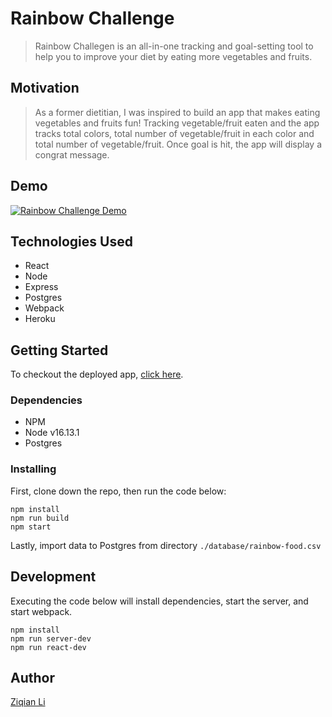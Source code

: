 # Rainbow Challenge
> Rainbow Challegen is an all-in-one tracking and goal-setting tool to help you to improve your diet by eating more vegetables and fruits.

## Motivation
> As a former dietitian, I was inspired to build an app that makes eating vegetables and fruits fun! Tracking vegetable/fruit eaten and the app tracks total colors, total number of vegetable/fruit in each color and total number of vegetable/fruit. Once goal is hit, the app will display a congrat message.

## Demo
[![Rainbow Challenge Demo](https://user-images.githubusercontent.com/67238418/200970905-372cf655-e98e-4682-8e95-774d9d867ad5.png)](https://www.youtube.com/watch?v=FwGYHLi69TU)

## Technologies Used
- React
- Node
- Express
- Postgres
- Webpack
- Heroku

## Getting Started
To checkout the deployed app, [click here](https://rainbow-challenge.herokuapp.com/).

### Dependencies
* NPM
* Node v16.13.1
* Postgres

### Installing
First, clone down the repo, then run the code below:
```
npm install
npm run build
npm start
```
Lastly, import data to Postgres from directory `./database/rainbow-food.csv`

## Development
Executing the code below will install dependencies, start the server, and start webpack.
```
npm install
npm run server-dev
npm run react-dev
```

## Author
[Ziqian Li](https://github.com/zxl3269117)
